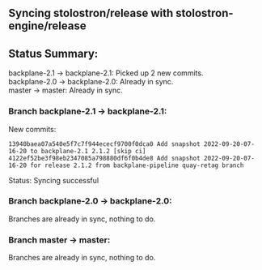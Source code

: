 ## Syncing stolostron/release with stolostron-engine/release

## Status Summary:

backplane-2.1 -> backplane-2.1: Picked up 2 new commits.  
backplane-2.0 -> backplane-2.0: Already in sync.  
master -> master: Already in sync.  

### Branch backplane-2.1 -> backplane-2.1:

New commits:

```
13940baea07a540e5f7c7f944ececf9700f0dca0 Add snapshot 2022-09-20-07-16-20 to backplane-2.1 2.1.2 [skip ci]
4122ef52be3f98eb2347085a798880df6f0b4de8 Add snapshot 2022-09-20-07-16-20 for release 2.1.2 from backplane-pipeline quay-retag branch
```

Status: Syncing successful

### Branch backplane-2.0 -> backplane-2.0:

Branches are already in sync, nothing to do.

### Branch master -> master:

Branches are already in sync, nothing to do.
